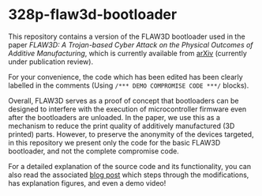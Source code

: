 # 328p-flaw3d-bootloader

This repository contains a version of the FLAW3D bootloader used in the paper _FLAW3D: A Trojan-based Cyber Attack on the Physical Outcomes of Additive Manufacturing_, which is currently available from [arXiv](https://arxiv.org/abs/2104.09562) (currently under publication review). 

For your convenience, the code which has been edited has been clearly labelled in the comments (Using `/*** DEMO COMPROMISE CODE ***/` blocks). 

Overall, FLAW3D serves as a proof of concept that bootloaders can be designed to interfere with the execution of microcontroller firmware even after the bootloaders are unloaded. In the paper, we use this as a mechanism to reduce the print quality of additively manufactured (3D printed) parts. However, to preserve the anonymity of the devices targeted, in this repository we present only the code for the basic FLAW3D bootloader, and not the complete compromise code.

For a detailed explanation of the source code and its functionality, you can also read the associated [blog post](https://01001000.xyz/2021-04-21-Hiding-a-Trojan-in-an-AVR-Arduino-Bootloader/) which steps through the modifications, has explanation figures, and even a demo video!
